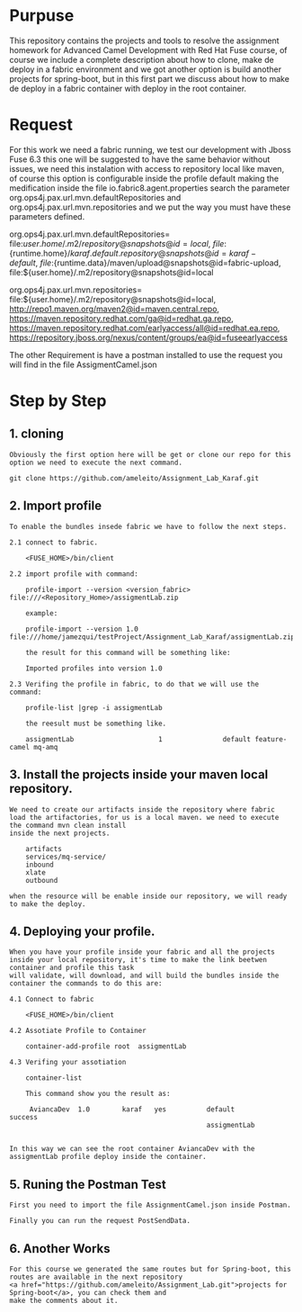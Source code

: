 <h1>Purpuse</h1>

This repository contains the projects and tools to resolve the assignment homework for Advanced Camel Development with  Red Hat Fuse course, 
of course we include a complete description about how to clone, make de deploy in a fabric environment and we got another option is build 
another projects for spring-boot, but in this first part we discuss about how to make de deploy in a fabric container with deploy in the root container.

<h1>Request</h1>

For this work we need a fabric running, we test our development with Jboss Fuse 6.3 this one will be suggested to have the same behavior without issues,
we need this instalation with access to repository local like maven, of course this option is configurable inside the profile default making the medification
inside the file io.fabric8.agent.properties search the parameter org.ops4j.pax.url.mvn.defaultRepositories and org.ops4j.pax.url.mvn.repositories and we put
the way you must have these parameters defined.

org.ops4j.pax.url.mvn.defaultRepositories= \
	file:${user.home}/.m2/repository@snapshots@id=local, \
    file:${runtime.home}/${karaf.default.repository}@snapshots@id=karaf-default, \
    file:${runtime.data}/maven/upload@snapshots@id=fabric-upload, \
    file:${user.home}/.m2/repository@snapshots@id=local

org.ops4j.pax.url.mvn.repositories= \
	file:${user.home}/.m2/repository@snapshots@id=local, \
    http://repo1.maven.org/maven2@id=maven.central.repo, \
    https://maven.repository.redhat.com/ga@id=redhat.ga.repo, \
    https://maven.repository.redhat.com/earlyaccess/all@id=redhat.ea.repo, \
    https://repository.jboss.org/nexus/content/groups/ea@id=fuseearlyaccess


The other Requirement is have a postman installed to use the request you will find in the file AssigmentCamel.json

<h1>Step by Step</h1>

<h2>1. cloning</h2>

	Obviously the first option here will be get or clone our repo for this option we need to execute the next command.

	git clone https://github.com/ameleito/Assignment_Lab_Karaf.git

<h2>2. Import profile </h2>

	To enable the bundles insede fabric we have to follow the next steps.

	2.1 connect to fabric.

		<FUSE_HOME>/bin/client

	2.2 import profile with command:

		profile-import --version <version_fabric> file:///<Repository_Home>/assigmentLab.zip

		example:

		profile-import --version 1.0 file:///home/jamezqui/testProject/Assignment_Lab_Karaf/assigmentLab.zip

		the result for this command will be something like:

		Imported profiles into version 1.0

	2.3 Verifing the profile in fabric, to do that we will use the command:

		profile-list |grep -i assigmentLab

		the reesult must be something like.

		assigmentLab                     1               default feature-camel mq-amq

<h2>3. 	Install the projects inside your maven local repository.</h2>

	We need to create our artifacts inside the repository where fabric load the artifactories, for us is a local maven. we need to execute the command mvn clean install 
	inside the next projects.

		artifacts
		services/mq-service/
		inbound
		xlate
		outbound

	when the resource will be enable inside our repository, we will ready to make the deploy.	 

<h2>4.  Deploying your profile.</h2>

	When you have your profile inside your fabric and all the projects inside your local repository, it's time to make the link beetwen container and profile this task
	will validate, will download, and will build the bundles inside the container the commands to do this are:

	4.1 Connect to fabric

		<FUSE_HOME>/bin/client

	4.2 Assotiate Profile to Container

		container-add-profile root  assigmentLab

	4.3 Verifing your assotiation

		container-list 

		This command show you the result as:

		 AviancaDev  1.0        karaf   yes          default                 success           
                                              		 assigmentLab                   


    In this way we can see the root container AviancaDev with the assigmentLab profile deploy inside the container.

<h2>5. Runing the Postman Test </h2>

	First you need to import the file AssignmentCamel.json inside Postman.

	Finally you can run the request PostSendData.

<h2>6. Another Works</h2>

	For this course we generated the same routes but for Spring-boot, this routes are available in the next repository
	<a href="https://github.com/ameleito/Assignment_Lab.git">projects for Spring-boot</a>, you can check them and 
	make the comments about it.
